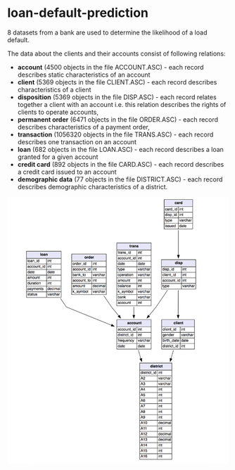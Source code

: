 # loan-default-prediction

8 datasets from a bank are used to determine the likelihood of a load default. 

The data about the clients and their accounts consist of following relations:
- <b>account</b> (4500 objects in the file ACCOUNT.ASC) - each record describes static characteristics of an account
- <b>client</b> (5369 objects in the file CLIENT.ASC) - each record describes characteristics of a client
- <b>disposition</b> (5369 objects in the file DISP.ASC) - each record relates together a client with an account i.e. this relation describes the rights of clients to operate accounts,
- <b>permanent order</b> (6471 objects in the file ORDER.ASC) - each record describes characteristics of a payment order,
- <b>transaction</b> (1056320 objects in the file TRANS.ASC) - each record describes one transaction on an account
- <b>loan</b> (682 objects in the file LOAN.ASC) - each record describes a loan granted for a given account
- <b>credit card</b> (892 objects in the file CARD.ASC) - each record describes a credit card issued to an account
- <b>demographic data</b> (77 objects in the file DISTRICT.ASC) - each record describes demographic characteristics of a district.

<img src="bankloan_table_relations.png"/>

